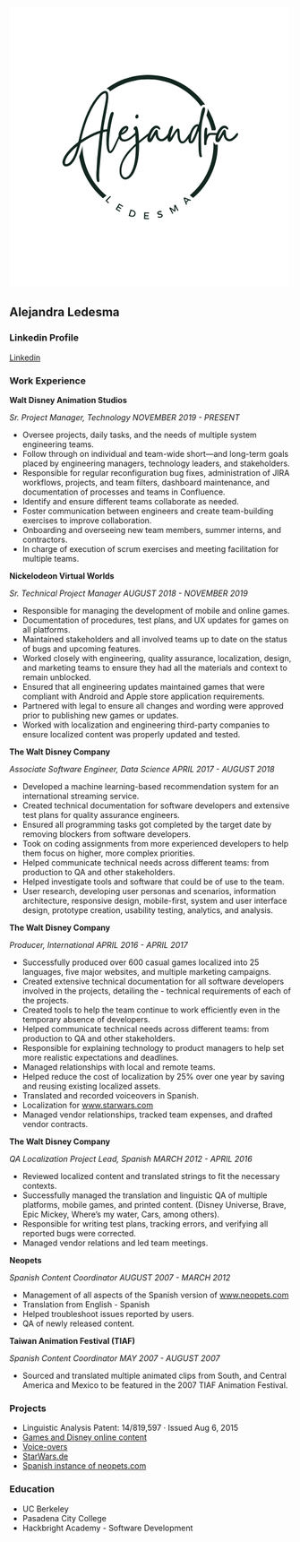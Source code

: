 

![Logo](/images/Ale.png)

## Alejandra Ledesma

### Linkedin Profile
[Linkedin](https://www.linkedin.com/in/ledesmaalejandra/)


### Work Experience

**Walt Disney Animation Studios**

*Sr. Project Manager, Technology  NOVEMBER 2019 - PRESENT*
- Oversee projects, daily tasks, and the needs of multiple system engineering teams. 
- Follow through on individual and team-wide short—and long-term goals placed by engineering managers, technology leaders, and stakeholders. 
- Responsible for regular reconfiguration bug fixes, administration of JIRA workflows, projects, and team filters, dashboard maintenance, and documentation of processes and teams in Confluence. 
- Identify and ensure different teams collaborate as needed.
- Foster communication between engineers and create team-building exercises to improve collaboration. 
- Onboarding and overseeing new team members, summer interns, and contractors.
- In charge of execution of scrum exercises and meeting facilitation for multiple teams.

**Nickelodeon Virtual Worlds**

*Sr. Technical Project Manager AUGUST 2018 - NOVEMBER 2019*
- Responsible for managing the development of mobile and online games. 
- Documentation of procedures, test plans, and UX updates for games on all platforms. 
- Maintained stakeholders and all involved teams up to date on the status of bugs and upcoming features. 
- Worked closely with engineering, quality assurance, localization, design, and marketing teams to ensure they had all the materials and context to remain unblocked. 
- Ensured that all engineering updates maintained games that were compliant with Android and Apple store application requirements. 
- Partnered with legal to ensure all changes and wording were approved prior to publishing new games or updates. 
- Worked with localization and engineering third-party companies to ensure localized content was properly updated and tested.


**The Walt Disney Company**

*Associate Software Engineer, Data Science  APRIL 2017 - AUGUST 2018*
- Developed a machine learning-based recommendation system for an international streaming service. 
- Created technical documentation for software developers and extensive test plans for quality assurance engineers. 
- Ensured all programming tasks got completed by the target date by removing blockers from software developers. 
- Took on coding assignments from more experienced developers to help them focus on higher, more complex priorities. 
- Helped communicate technical needs across different teams: from production to QA and other stakeholders. 
- Helped investigate tools and software that could be of use to the team. 
- User research, developing user personas and scenarios, information architecture, responsive design, mobile-first, system and user interface design, prototype creation, usability testing, analytics, and analysis.


**The Walt Disney Company**

*Producer, International APRIL 2016 - APRIL 2017*
-  Successfully produced over 600 casual games localized into 25 languages, five major websites, and multiple marketing campaigns. 
- Created extensive technical documentation for all software developers involved in the projects, detailing the - technical requirements of each of the projects. 
- Created tools to help the team continue to work efficiently even in the temporary absence of developers. 
- Helped communicate technical needs across different teams: from production to QA and other stakeholders. 
- Responsible for explaining technology to product managers to help set more realistic expectations and deadlines. 
- Managed relationships with local and remote teams. 
- Helped reduce the cost of localization by 25% over one year by saving and reusing existing localized assets. 
- Translated and recorded voiceovers in Spanish. 
- Localization for www.starwars.com 
- Managed vendor relationships, tracked team expenses, and drafted vendor contracts. 


**The Walt Disney Company**

*QA Localization Project Lead, Spanish  MARCH 2012 - APRIL 2016*
- Reviewed localized content and translated strings to fit the necessary contexts. 
- Successfully managed the translation and linguistic QA of multiple platforms, mobile games, and printed content. (Disney Universe, Brave, Epic Mickey, Where’s my water, Cars, among others). 
- Responsible for writing test plans, tracking errors, and verifying all reported bugs were corrected. 
- Managed vendor relations and led team meetings. 

**Neopets**

*Spanish Content Coordinator AUGUST 2007 - MARCH 2012*
- Management of all aspects of the Spanish version of www.neopets.com 
- Translation from English - Spanish 
- Helped troubleshoot issues reported by users. 
- QA of newly released content.


**Taiwan Animation Festival (TIAF)**

*Spanish Content Coordinator MAY 2007 - AUGUST 2007*
- Sourced and translated multiple animated clips from South, and Central America and Mexico to be featured in the 2007 TIAF Animation Festival. 


### Projects
- Linguistic Analysis Patent: 14/819,597 · Issued Aug 6, 2015
- [Games and Disney online content](https://aja.disney.com/)
- [Voice-overs](https://video.disney.com/watch/dise-o-de-u-as-de-extraterrestres-de-toy-story-toy-story-alien-nails-disney-pixar-5208358f7af09450718d0e06)
- [StarWars.de](https://www.disney.de/)
- [Spanish instance of neopets.com](https://www.neopets.com/)

### Education
- UC Berkeley
- Pasadena City College
- Hackbright Academy - Software Development

